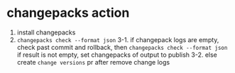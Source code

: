 # changepacks action

1. install changepacks
2. `changepacks check --format json`
3-1. if changepack logs are empty, check past commit and rollback, then `changepacks check --format json` if result is not empty, set changepacks of output to publish 
3-2. else create `change versions` pr after remove change logs
